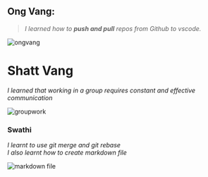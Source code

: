 ## Ong Vang:  
>_I learned how to **push and pull** repos from Github to vscode._ 

![ongvang](https://media.istockphoto.com/id/1154370446/photo/funny-raccoon-in-green-sunglasses-showing-a-rock-gesture-isolated-on-white-background.jpg?s=612x612&w=0&k=20&c=kkZiaB9Q-GbY5gjf6WWURzEpLzNrpjZp_tn09GB21bI=)

# Shatt Vang
_I learned that working in a group requires constant and effective communication_

![groupwork](https://i0.wp.com/educationalresearchtechniques.com/wp-content/uploads/2015/05/12.jpg?fit=300%2C300&ssl=1)

### Swathi  

_I learnt to use git merge and git rebase_  
_I also learnt how to create markdown file_  

![markdown file](https://download.logo.wine/logo/Markdown/Markdown-Logo.wine.png)





